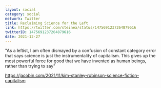 ```yaml
---
layout: social
category: social
network: Twitter
title: Reclaiming Science for the Left
link: https://twitter.com/steinea/status/1475691237264879616
twitterID: 1475691237264879616
date: 2021-12-27
---
```


"As a leftist, I am often dismayed by a confusion of constant category error that says science is just the instrumentality of capitalism. This gives up the most powerful force for good that we have invented as human beings, rather than trying to say"

<https://jacobin.com/2021/11/kim-stanley-robinson-science-fiction-capitalism>
